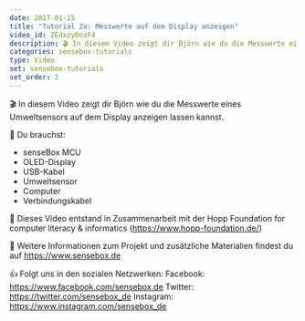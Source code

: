 ```yaml
---
date: 2017-01-15
title: "Tutorial 2a: Messwerte auf dem Display anzeigen"
video_id: ZEdxzyDnzF4
description: 🎬 In diesem Video zeigt dir Björn wie du die Messwerte eines Umweltsensors auf dem Display anzeigen lassen kannst.
categories: sensebox-tutorials
type: Video
set: sensebox-tutorials
set_order: 2
---
```

🎬 In diesem Video zeigt dir Björn wie du die Messwerte eines Umweltsensors auf dem Display anzeigen lassen kannst.

🧰 Du brauchst:
- senseBox MCU
- OLED-Display
- USB-Kabel
- Umweltsensor
- Computer
- Verbindungskabel

🎥 Dieses Video entstand in Zusammenarbeit mit der Hopp Foundation for computer literacy & informatics (https://www.hopp-foundation.de/)

 🔎 Weitere Informationen zum Projekt und zusätzliche Materialien findest du auf https://www.sensebox.de

👍 Folgt uns in den sozialen Netzwerken:
Facebook: https://www.facebook.com/sensebox.de
Twitter: https://twitter.com/sensebox_de
Instagram: https://www.instagram.com/sensebox_de